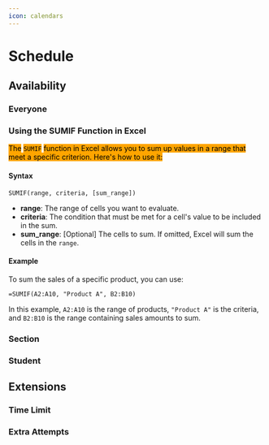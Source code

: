 ```yaml
---
icon: calendars
---
```


# Schedule

## Availability

### Everyone

### Using the SUMIF Function in Excel

<mark style="background-color:orange;">The</mark> <mark style="background-color:orange;"></mark><mark style="background-color:orange;">`SUMIF`</mark> <mark style="background-color:orange;"></mark><mark style="background-color:orange;">function in Excel allows you to sum up values in a range that meet a specific criterion. Here's how to use it:</mark>

#### Syntax

```plaintext
SUMIF(range, criteria, [sum_range])
```

* **range**: The range of cells you want to evaluate.
* **criteria**: The condition that must be met for a cell's value to be included in the sum.
* **sum\_range**: \[Optional] The cells to sum. If omitted, Excel will sum the cells in the `range`.

#### Example

To sum the sales of a specific product, you can use:

```plaintext
=SUMIF(A2:A10, "Product A", B2:B10)
```

In this example, `A2:A10` is the range of products, `"Product A"` is the criteria, and `B2:B10` is the range containing sales amounts to sum.

### Section



### Student



## Extensions

### Time Limit



### Extra Attempts














